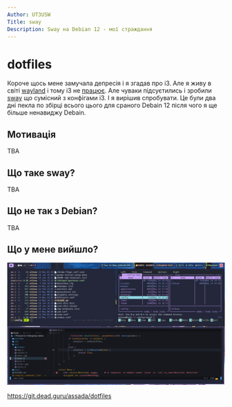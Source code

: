 ```yaml
---
Author: UT3USW
Title: sway
Description: Sway на Debian 12 - мої страждання
---
```


# dotfiles

Короче щось мене замучала депресія і я згадав про i3. Але я живу в світі [wayland](https://wayland.freedesktop.org/) і тому i3 не [працює](https://github.com/i3/i3/discussions/5845). Але чуваки підсуєтились і зробили [sway](https://github.com/swaywm/sway) що сумісний з конфігами i3. І я вирішив спробувати. Це були два дні пекла по збірці всього цього для сраного Debain 12 після чого я ще більше ненавиджу Debain.

## Мотивація
TBA

## Що таке sway?
TBA

## Що не так з Debian?
TBA

## Що у мене вийшло?
![вже застарілий скріншот](./img/sway.png)

https://git.dead.guru/assada/dotfiles